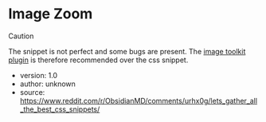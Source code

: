 # Image Zoom

> [!CAUTION]
> The snippet is not perfect and some bugs are present. The [image toolkit plugin](https://github.com/sissilab/obsidian-image-toolkit) is therefore recommended over the css snippet.

- version: 1.0
- author: unknown
- source: https://www.reddit.com/r/ObsidianMD/comments/urhx0g/lets_gather_all_the_best_css_snippets/
